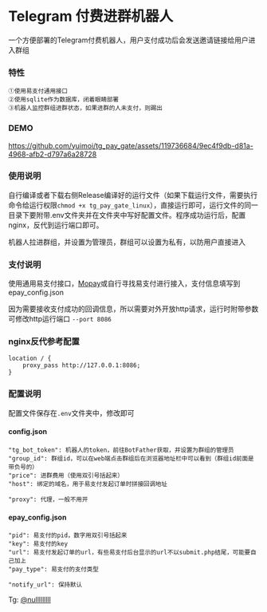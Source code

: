 # Telegram 付费进群机器人

一个方便部署的Telegram付费机器人，用户支付成功后会发送邀请链接给用户进入群组

### 特性
    ①使用易支付通用接口
    ②使用sqlite作为数据库，闭着眼睛部署
    ③机器人监控群组进群状态，如果进群的人未支付，则踢出

### DEMO


https://github.com/yuimoi/tg_pay_gate/assets/119736684/9ec4f9db-d81a-4968-afb2-d797a6a28728



### 使用说明
自行编译或者下载右侧Release编译好的运行文件（如果下载运行文件，需要执行命令给运行权限`chmod +x tg_pay_gate_linux`），直接运行即可，运行文件的同一目录下要附带.env文件夹并在文件夹中写好配置文件。程序成功运行后，配置nginx，反代到运行端口即可。

机器人拉进群组，并设置为管理员，群组可以设置为私有，以防用户直接进入

### 支付说明
使用通用易支付接口，[Mopay](https://mopay.vip/)或自行寻找易支付进行接入，支付信息填写到epay_config.json

因为需要接收支付成功的回调信息，所以需要对外开放http请求，运行时附带参数可修改http运行端口 `--port 8086`

### nginx反代参考配置
    location / {
        proxy_pass http://127.0.0.1:8086;
    }
 

### 配置说明
配置文件保存在`.env`文件夹中，修改即可
#### config.json
    "tg_bot_token": 机器人的token，前往BotFather获取，并设置为群组的管理员
    "group_id": 群组id，可以在web端点击群组后在浏览器地址栏中可以看到（群组id前面是带负号的）
    "price": 进群费用（使用双引号括起来）
    "host": 绑定的域名，用于易支付发起订单时拼接回调地址
    
    "proxy": 代理，一般不用开


#### epay_config.json
    "pid": 易支付的pid，数字用双引号括起来
    "key": 易支付的key
    "url": 易支付发起订单的url，有些易支付后台显示的url不以submit.php结尾，可能要自己加上
    "pay_type": 易支付的支付类型
    
    "notify_url": 保持默认


Tg: [@nulllllllll](https://t.me/nulllllllll)
